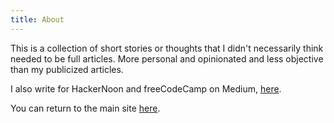 ```yaml
---
title: About
---
```


This is a collection of short stories or thoughts that I didn't necessarily think needed to be full articles. More personal and opinionated and less objective than my publicized articles.

I also write for HackerNoon and freeCodeCamp on Medium, [here](https://medium.com/@jonluca).

You can return to the main site [here](https://jonlu.ca).